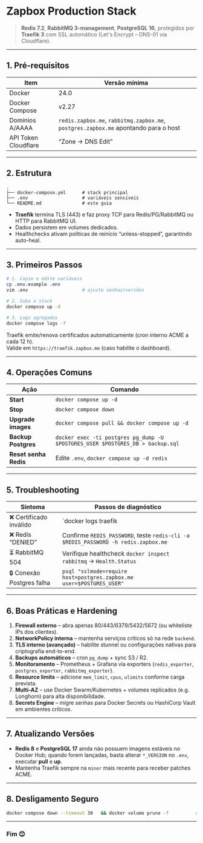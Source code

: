 # Zapbox Production Stack

> **Redis 7.2**, **RabbitMQ 3-management**, **PostgreSQL 16**, protegidos por **Traefik 3** com SSL automático (Let's Encrypt – DNS-01 via Cloudflare).

---

## 1. Pré-requisitos

| Item | Versão mínima |
|------|---------------|
| Docker | 24.0 |
| Docker Compose | v2.27 |
| Domínios A/AAAA | `redis.zapbox.me`, `rabbitmq.zapbox.me`, `postgres.zapbox.me` apontando para o host |
| API Token Cloudflare | “Zone → DNS Edit” |

---

## 2. Estrutura

```
.
├── docker-compose.yml      # stack principal
├── .env                    # variáveis sensíveis
└── README.md               # este guia
```

- **Traefik** termina TLS (443) e faz proxy TCP para Redis/PG/RabbitMQ ou HTTP para RabbitMQ UI.  
- Dados persistem em volumes dedicados.  
- Healthchecks ativam políticas de reinício “unless-stopped”, garantindo auto-heal.

---

## 3. Primeiros Passos

```bash
# 1. Copie e edite variáveis
cp .env.example .env
vim .env                    # ajuste senhas/versões

# 2. Suba a stack
docker compose up -d

# 3. Logs agregados
docker compose logs -f
```

Traefik emite/renova certificados automaticamente (cron interno ACME a cada 12 h).  
Valide em `https://traefik.zapbox.me` (caso habilite o dashboard).

---

## 4. Operações Comuns

| Ação | Comando |
|------|---------|
| **Start** | `docker compose up -d` |
| **Stop** | `docker compose down` |
| **Upgrade images** | `docker compose pull && docker compose up -d` |
| **Backup Postgres** | `docker exec -ti postgres pg_dump -U $POSTGRES_USER $POSTGRES_DB > backup.sql` |
| **Reset senha Redis** | Edite `.env`, `docker compose up -d redis` |

---

## 5. Troubleshooting

| Sintoma | Passos de diagnóstico |
|---------|----------------------|
| ❌ Certificado inválido | `docker logs traefik | grep acme` – verifique token CF |
| ❌ Redis “DENIED” | Confirme `REDIS_PASSWORD`, teste `redis-cli -a $REDIS_PASSWORD -h redis.zapbox.me` |
| ⏳ RabbitMQ 504 | Verifique healthcheck `docker inspect rabbitmq` → `Health.Status` |
| 🔒 Conexão Postgres falha | `psql "sslmode=require host=postgres.zapbox.me user=$POSTGRES_USER"` |

---

## 6. Boas Práticas e Hardening

1. **Firewall externo** – abra apenas 80/443/6379/5432/5672 (ou whiteliste IPs dos clientes).  
2. **NetworkPolicy interna** – mantenha serviços críticos só na rede `backend`.  
3. **TLS interno (avançado)** – habilite stunnel ou configurações nativas para criptografia end-to-end.  
4. **Backups automáticos** – cron `pg_dump` + sync S3 / R2.  
5. **Monitoramento** – Prometheus + Grafana via exporters (`redis_exporter`, `postgres_exporter`, `rabbitmq_exporter`).  
6. **Resource limits** – adicione `mem_limit`, `cpus`, `ulimits` conforme carga prevista.  
7. **Multi-AZ** – use Docker Swarm/Kubernetes + volumes replicados (e.g. Longhorn) para alta disponibilidade.  
8. **Secrets Engine** – migre senhas para Docker Secrets ou HashiCorp Vault em ambientes críticos.

---

## 7. Atualizando Versões

- **Redis 8** e **PostgreSQL 17** ainda não possuem imagens estáveis no Docker Hub; quando forem lançadas, basta alterar `*_VERSION` no `.env`, executar **pull** e **up**.  
- Mantenha Traefik sempre na `minor` mais recente para receber patches ACME.

---

## 8. Desligamento Seguro

```bash
docker compose down --timeout 30   && docker volume prune -f          # mantenha só se tiver backup!
```

---

### Fim 😊
